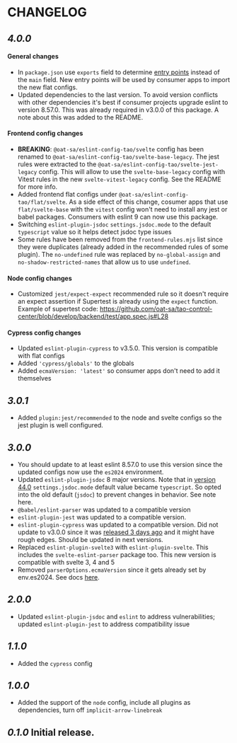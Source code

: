 # CHANGELOG

## _4.0.0_

#### General changes

-   In `package.json` use `exports` field to determine [entry points](https://nodejs.org/api/packages.html#package-entry-points) instead of the `main` field. New entry points will be used by consumer apps to import the new flat configs.
-   Updated dependencies to the last version. To avoid version conflicts with other dependencies it's best if consumer projects upgrade eslint to version 8.57.0. This was already required in v3.0.0 of this package. A note about this was added to the README.

#### Frontend config changes

-   **BREAKING**: `@oat-sa/eslint-config-tao/svelte` config has been renamed to `@oat-sa/eslint-config-tao/svelte-base-legacy`. The jest rules were extracted to the `@oat-sa/eslint-config-tao/svelte-jest-legacy` config. This will allow to use the `svelte-base-legacy` config with Vitest rules in the new `svelte-vitest-legacy` config. See the README for more info.
-   Added frontend flat configs under `@oat-sa/eslint-config-tao/flat/svelte`. As a side effect of this change, cosumer apps that use `flat/svelte-base` with the `vitest` config won't need to install any jest or babel packages. Consumers with eslint 9 can now use this package.
-   Switching `eslint-plugin-jsdoc` `settings.jsdoc.mode` to the default `typescript` value so it helps detect jsdoc type issues
-   Some rules have been removed from the `frontend-rules.mjs` list since they were duplicates (already added in the recommended rules of some plugin). The `no-undefined` rule was replaced by `no-global-assign` and `no-shadow-restricted-names` that allow us to use `undefined`.

#### Node config changes

-   Customized `jest/expect-expect` recommended rule so it doesn't require an expect assertion if Supertest is already using the `expect` function. Example of supertest code: https://github.com/oat-sa/tao-control-center/blob/develop/backend/test/app.spec.js#L28

#### Cypress config changes

-   Updated `eslint-plugin-cypress` to v3.5.0. This version is compatible with flat configs
-   Added `'cypress/globals'` to the globals
-   Added `ecmaVersion: 'latest'` so consumer apps don't need to add it themselves

## _3.0.1_

-   Added `plugin:jest/recommended` to the node and svelte configs so the jest plugin is well configured.

## _3.0.0_

-   You should update to at least eslint 8.57.0 to use this version since the updated configs now use the `es2024` environment.
-   Updated `eslint-plugin-jsdoc` 8 major versions. Note that in [version 44.0](https://github.com/gajus/eslint-plugin-jsdoc/releases/tag/v44.0.0) `settings.jsdoc.mode` default value became `typescript`. So opted into the old default (`jsdoc`) to prevent changes in behavior. See note here.
-   `@babel/eslint-parser` was updated to a compatible version
-   `eslint-plugin-jest` was updated to a compatible version.
-   `eslint-plugin-cypress` was updated to a compatible version. Did not update to v3.0.0 since it was [released 3 days ago](https://github.com/cypress-io/eslint-plugin-cypress/releases/tag/v3.0.0) and it might have rough edges. Should be updated in next versions.
-   Replaced `eslint-plugin-svelte3` with `eslint-plugin-svelte`. This includes the `svelte-eslint-parser` package too. This new version is compatible with svelte 3, 4 and 5
-   Removed `parserOptions.ecmaVersion` since it gets already set by env.es2024. See docs [here](https://eslint.org/docs/v8.x/use/configure/language-options).

## _2.0.0_

-   Updated `eslint-plugin-jsdoc` and `eslint` to address vulnerabilities; updated `eslint-plugin-jest` to address compatibility issue

## _1.1.0_

-   Added the `cypress` config

## _1.0.0_

-   Added the support of the `node` config, include all plugins as dependencies, turn off `implicit-arrow-linebreak`

## _0.1.0_ Initial release.
